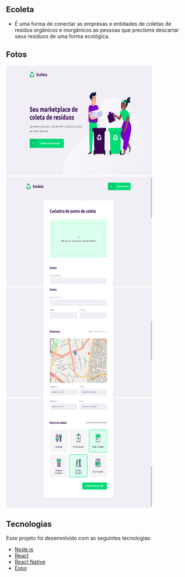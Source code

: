 ## Ecoleta
- É uma forma de conectar as empresas e entidades de coletas de resídus orgânicos e inorgânicos as pessoas que precisma descartar seus resíduos de uma forma ecológica.

## Fotos

<div>
  <img src="https://github.com/Fabriciocruzc/Ecoleta/blob/master/imgs/CadatroHome.png" width="400" height="300"/>
  <img src="https://github.com/Fabriciocruzc/Ecoleta/blob/master/imgs/Cad1.png" width="400" height="300"/>
  <img src="https://github.com/Fabriciocruzc/Ecoleta/blob/master/imgs/cad2.png" width="400" height="300" />
  <img src="https://github.com/Fabriciocruzc/Ecoleta/blob/master/imgs/cad3.png" width="400" height="300" />
</div>

## Tecnologias
Esse projeto foi desenvolvido com as seguintes tecnologias:

- [Node.js](https://nodejs.org/en/)
- [React](https://reactjs.org)
- [React Native](https://facebook.github.io/react-native/)
- [Expo](https://expo.io/)
